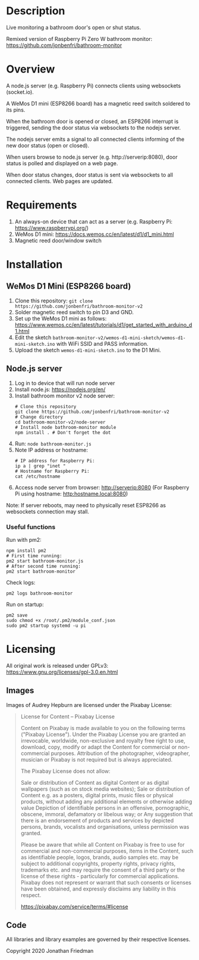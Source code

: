 # Description

Live monitoring a bathroom door's open or shut status.

Remixed version of Raspberry Pi Zero W bathroom monitor: <https://github.com/jonbenfri/bathroom-monitor>

# Overview

A node.js server (e.g. Raspberry Pi) connects clients using websockets (socket.io).

A WeMos D1 mini (ESP8266 board) has a magnetic reed switch soldered to its pins.

When the bathroom door is opened or closed, an ESP8266 interrupt is triggered, sending the door status via websockets to the nodejs server.

The nodejs server emits a signal to all connected clients informing of the new door status (open or closed).

When users browse to node.js server (e.g. http://serverip:8080), door status is polled and displayed on a web page.

When door status changes, door status is sent via websockets to all connected clients. Web pages are updated.

# Requirements

1. An always-on device that can act as a server (e.g. Raspberry Pi: <https://www.raspberrypi.org/>)
1. WeMos D1 mini: <https://docs.wemos.cc/en/latest/d1/d1_mini.html>
1. Magnetic reed door/window switch

# Installation

## WeMos D1 Mini (ESP8266 board)

1. Clone this repository: `git clone https://github.com/jonbenfri/bathroom-monitor-v2`
1. Solder magnetic reed switch to pin D3 and GND.
1. Set up the WeMos D1 mini as follows: <https://www.wemos.cc/en/latest/tutorials/d1/get_started_with_arduino_d1.html>
1. Edit the sketch `bathroom-monitor-v2/wemos-d1-mini-sketch/wemos-d1-mini-sketch.ino` with WiFi SSID and PASS information.
1. Upload the sketch `wemos-d1-mini-sketch.ino` to the D1 Mini.

## Node.js server

1. Log in to device that will run node server
1. Install node.js: <https://nodejs.org/en/>
1. Install bathroom monitor v2 node server:
    ```
    # Clone this repository
    git clone https://github.com/jonbenfri/bathroom-monitor-v2
    # Change directory
    cd bathroom-monitor-v2/node-server
    # Install node bathroom-monitor module
    npm install . # Don't forget the dot
    ```
1. Run: `node bathroom-monitor.js`
1. Note IP address or hostname:
    ```
    # IP address for Raspberry Pi:
    ip a | grep "inet "
    # Hostname for Raspberry Pi:
    cat /etc/hostname
    ```
1. Access node server from browser: <http://serverip:8080> (For Raspberry Pi using hostname: <http:hostname.local:8080>)

Note: If server reboots, may need to physically reset ESP8266 as websockets connection may stall.

### Useful functions

Run with pm2:
```
npm install pm2
# First time running:
pm2 start bathroom-monitor.js
# After second time running:
pm2 start bathroom-monitor
```

Check logs:
```
pm2 logs bathroom-monitor
```

Run on startup:
```
pm2 save
sudo chmod +x /root/.pm2/module_conf.json
sudo pm2 startup systemd -u pi
```

# Licensing

All original work is released under GPLv3: https://www.gnu.org/licenses/gpl-3.0.en.html

## Images

Images of Audrey Hepburn are licensed under the Pixabay License:

>License for Content – Pixabay License
>
>Content on Pixabay is made available to you on the following terms ("Pixabay License"). Under the Pixabay License you are granted an irrevocable, worldwide, non-exclusive and royalty free right to use, download, copy, modify or adapt the Content for commercial or non-commercial purposes. Attribution of the photographer, videographer, musician or Pixabay is not required but is always appreciated.
>
>The Pixabay License does not allow:
>
>    Sale or distribution of Content as digital Content or as digital wallpapers (such as on stock media websites);
>    Sale or distribution of Content e.g. as a posters, digital prints, music files or physical products, without adding any additional elements or otherwise adding value
>    Depiction of identifiable persons in an offensive, pornographic, obscene, immoral, defamatory or libelous way; or
>    Any suggestion that there is an endorsement of products and services by depicted persons, brands, vocalists and organisations, unless permission was granted.
>
>Please be aware that while all Content on Pixabay is free to use for commercial and non-commercial purposes, items in the Content, such as identifiable people, logos, brands, audio samples etc. may be subject to additional copyrights, property rights, privacy rights, trademarks etc. and may require the consent of a third party or the license of these rights - particularly for commercial applications. Pixabay does not represent or warrant that such consents or licenses have been obtained, and expressly disclaims any liability in this respect.
>
><https://pixabay.com/service/terms/#license>

## Code

All libraries and library examples are governed by their respective licenses.

Copyright 2020 Jonathan Friedman
